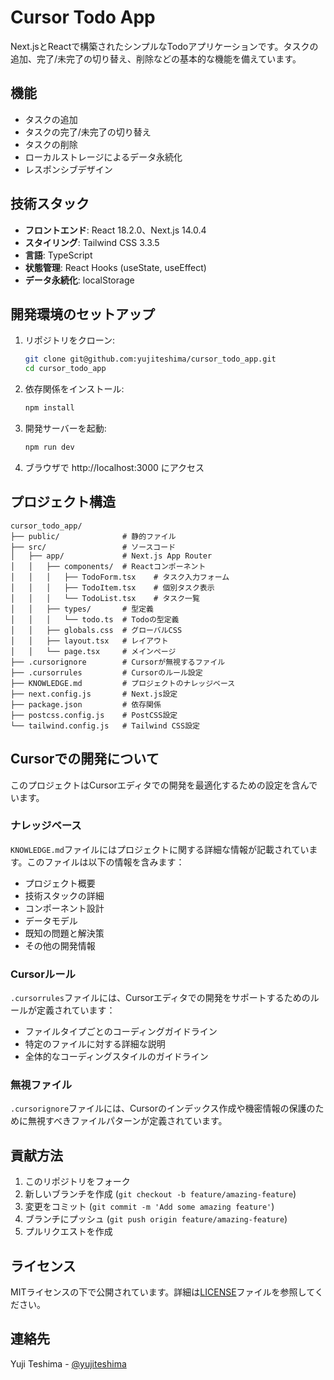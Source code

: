 # Cursor Todo App

Next.jsとReactで構築されたシンプルなTodoアプリケーションです。タスクの追加、完了/未完了の切り替え、削除などの基本的な機能を備えています。

## 機能

- タスクの追加
- タスクの完了/未完了の切り替え
- タスクの削除
- ローカルストレージによるデータ永続化
- レスポンシブデザイン

## 技術スタック

- **フロントエンド**: React 18.2.0、Next.js 14.0.4
- **スタイリング**: Tailwind CSS 3.3.5
- **言語**: TypeScript
- **状態管理**: React Hooks (useState, useEffect)
- **データ永続化**: localStorage

## 開発環境のセットアップ

1. リポジトリをクローン:
   ```bash
   git clone git@github.com:yujiteshima/cursor_todo_app.git
   cd cursor_todo_app
   ```

2. 依存関係をインストール:
   ```bash
   npm install
   ```

3. 開発サーバーを起動:
   ```bash
   npm run dev
   ```

4. ブラウザで http://localhost:3000 にアクセス

## プロジェクト構造

```
cursor_todo_app/
├── public/              # 静的ファイル
├── src/                 # ソースコード
│   ├── app/             # Next.js App Router
│   │   ├── components/  # Reactコンポーネント
│   │   │   ├── TodoForm.tsx    # タスク入力フォーム
│   │   │   ├── TodoItem.tsx    # 個別タスク表示
│   │   │   └── TodoList.tsx    # タスク一覧
│   │   ├── types/       # 型定義
│   │   │   └── todo.ts  # Todoの型定義
│   │   ├── globals.css  # グローバルCSS
│   │   ├── layout.tsx   # レイアウト
│   │   └── page.tsx     # メインページ
├── .cursorignore        # Cursorが無視するファイル
├── .cursorrules         # Cursorのルール設定
├── KNOWLEDGE.md         # プロジェクトのナレッジベース
├── next.config.js       # Next.js設定
├── package.json         # 依存関係
├── postcss.config.js    # PostCSS設定
└── tailwind.config.js   # Tailwind CSS設定
```

## Cursorでの開発について

このプロジェクトはCursorエディタでの開発を最適化するための設定を含んでいます。

### ナレッジベース

`KNOWLEDGE.md`ファイルにはプロジェクトに関する詳細な情報が記載されています。このファイルは以下の情報を含みます：

- プロジェクト概要
- 技術スタックの詳細
- コンポーネント設計
- データモデル
- 既知の問題と解決策
- その他の開発情報

### Cursorルール

`.cursorrules`ファイルには、Cursorエディタでの開発をサポートするためのルールが定義されています：

- ファイルタイプごとのコーディングガイドライン
- 特定のファイルに対する詳細な説明
- 全体的なコーディングスタイルのガイドライン

### 無視ファイル

`.cursorignore`ファイルには、Cursorのインデックス作成や機密情報の保護のために無視すべきファイルパターンが定義されています。

## 貢献方法

1. このリポジトリをフォーク
2. 新しいブランチを作成 (`git checkout -b feature/amazing-feature`)
3. 変更をコミット (`git commit -m 'Add some amazing feature'`)
4. ブランチにプッシュ (`git push origin feature/amazing-feature`)
5. プルリクエストを作成

## ライセンス

MITライセンスの下で公開されています。詳細は[LICENSE](LICENSE)ファイルを参照してください。

## 連絡先

Yuji Teshima - [@yujiteshima](https://twitter.com/yujiteshima)

